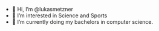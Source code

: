- 👋 Hi, I’m @lukasmetzner
- 👀 I’m interested in Science and Sports
- 🌱 I’m currently doing my bachelors in computer science.

<!---
lukasmetzner/lukasmetzner is a ✨ special ✨ repository because its `README.md` (this file) appears on your GitHub profile.
You can click the Preview link to take a look at your changes.
--->
